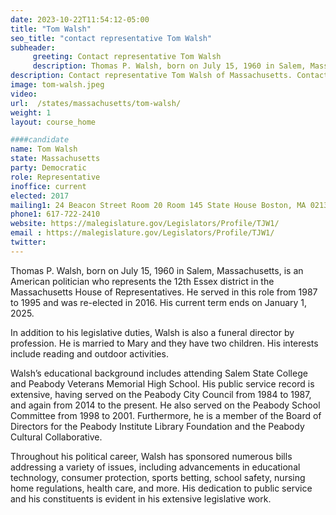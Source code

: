 ```yaml
---
date: 2023-10-22T11:54:12-05:00
title: "Tom Walsh"
seo_title: "contact representative Tom Walsh"
subheader:
     greeting: Contact representative Tom Walsh
     description: Thomas P. Walsh, born on July 15, 1960 in Salem, Massachusetts, is an American politician who represents the 12th Essex district in the Massachusetts House of Representatives. He served in this role from 1987 to 1995 and was re-elected in 2016. His current term ends on January 1, 2025.
description: Contact representative Tom Walsh of Massachusetts. Contact information for Tom Walsh includes email address, phone number, and mailing address.
image: tom-walsh.jpeg
video:
url:  /states/massachusetts/tom-walsh/
weight: 1
layout: course_home

####candidate
name: Tom Walsh
state: Massachusetts
party: Democratic
role: Representative
inoffice: current
elected: 2017
mailing1: 24 Beacon Street Room 20 Room 145 State House Boston, MA 02133
phone1: 617-722-2410
website: https://malegislature.gov/Legislators/Profile/TJW1/
email : https://malegislature.gov/Legislators/Profile/TJW1/
twitter:
---
```


Thomas P. Walsh, born on July 15, 1960 in Salem, Massachusetts, is an American politician who represents the 12th Essex district in the Massachusetts House of Representatives. He served in this role from 1987 to 1995 and was re-elected in 2016. His current term ends on January 1, 2025.

In addition to his legislative duties, Walsh is also a funeral director by profession. He is married to Mary and they have two children. His interests include reading and outdoor activities.

Walsh’s educational background includes attending Salem State College and Peabody Veterans Memorial High School. His public service record is extensive, having served on the Peabody City Council from 1984 to 1987, and again from 2014 to the present. He also served on the Peabody School Committee from 1998 to 2001. Furthermore, he is a member of the Board of Directors for the Peabody Institute Library Foundation and the Peabody Cultural Collaborative.

Throughout his political career, Walsh has sponsored numerous bills addressing a variety of issues, including advancements in educational technology, consumer protection, sports betting, school safety, nursing home regulations, health care, and more. His dedication to public service and his constituents is evident in his extensive legislative work.
